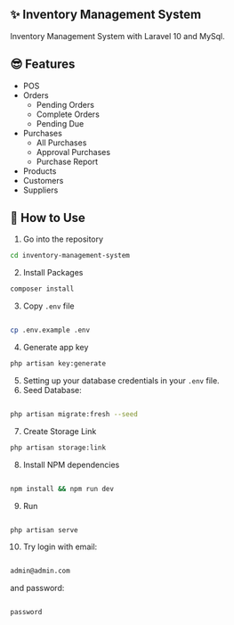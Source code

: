 ## ✨ Inventory Management System

Inventory Management System with Laravel 10 and MySql.
## 😎 Features
- POS
- Orders
  - Pending Orders
  - Complete Orders
  - Pending Due
- Purchases
  - All Purchases
  - Approval Purchases
  - Purchase Report
- Products
- Customers
- Suppliers

## 🚀 How to Use

1. Go into the repository 

```bash
cd inventory-management-system
```

2. Install Packages 

```bash
composer install
```


3. Copy `.env` file 

```bash

cp .env.example .env

```

4. Generate app key 

```bash
php artisan key:generate
```

5. Setting up your database credentials in your `.env` file.
6. Seed Database: 

```bash

php artisan migrate:fresh --seed

```
7. Create Storage Link

```bash
php artisan storage:link
```

8. Install NPM dependencies 

```bash

npm install && npm run dev

```
9. Run 

```bash

php artisan serve

```
10. Try login with email: 

```bash

admin@admin.com

```
and password: 

```bash

password

```
